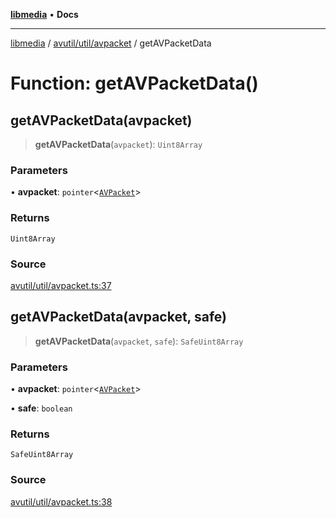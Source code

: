 [**libmedia**](../../../../README.md) • **Docs**

***

[libmedia](../../../../README.md) / [avutil/util/avpacket](../README.md) / getAVPacketData

# Function: getAVPacketData()

## getAVPacketData(avpacket)

> **getAVPacketData**(`avpacket`): `Uint8Array`

### Parameters

• **avpacket**: `pointer`\<[`AVPacket`](../../../struct/avpacket/classes/AVPacket.md)\>

### Returns

`Uint8Array`

### Source

[avutil/util/avpacket.ts:37](https://github.com/zhaohappy/libmedia/blob/83708827f1f74f03ced670ca9bc2d9d1e5e5366a/src/avutil/util/avpacket.ts#L37)

## getAVPacketData(avpacket, safe)

> **getAVPacketData**(`avpacket`, `safe`): `SafeUint8Array`

### Parameters

• **avpacket**: `pointer`\<[`AVPacket`](../../../struct/avpacket/classes/AVPacket.md)\>

• **safe**: `boolean`

### Returns

`SafeUint8Array`

### Source

[avutil/util/avpacket.ts:38](https://github.com/zhaohappy/libmedia/blob/83708827f1f74f03ced670ca9bc2d9d1e5e5366a/src/avutil/util/avpacket.ts#L38)
